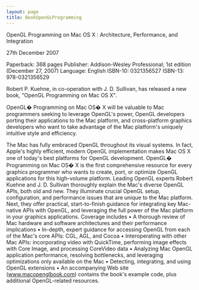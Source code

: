 ```yaml
---
layout: page
title: BookOpenGLProgramming
---
```




OpenGL Programming on Mac OS X : Architecture, Performance, and Integration

27th December 2007

Paperback: 368 pages
Publisher: Addison-Wesley Professional; 1st edition (December 27, 2007)
Language: English
ISBN-10: 0321356527
ISBN-13: 978-0321356529

Robert P. Kuehne, in co-operation with J. D. Sullivan, has released a new book, "OpenGL Programming on Mac OS X".

OpenGL� Programming on Mac OS� X will be valuable to Mac programmers seeking to leverage OpenGL's power, OpenGL developers porting their applications to the Mac platform, and cross-platform graphics developers who want to take advantage of the Mac platform's uniquely intuitive style and efficiency.

The Mac has fully embraced OpenGL throughout its visual systems. In fact, Apple's highly efficient, modern OpenGL implementation makes Mac OS X one of today's best platforms for OpenGL development. OpenGL� Programming on Mac OS� X is the first comprehensive resource for every graphics programmer who wants to create, port, or optimize OpenGL applications for this high-volume platform.
Leading OpenGL experts Robert Kuehne and J. D. Sullivan thoroughly explain the Mac's diverse OpenGL APIs, both old and new. They illuminate crucial OpenGL setup, configuration, and performance issues that are unique to the Mac platform. Next, they offer practical, start-to-finish guidance for integrating key Mac-native APIs with OpenGL, and leveraging the full power of the Mac platform in your graphics applications.
Coverage includes
	•	A thorough review of Mac hardware and software architectures and their performance implications
	•	In-depth, expert guidance for accessing OpenGL from each of the Mac's core APIs: CGL, AGL, and Cocoa
	•	Interoperating with other Mac APIs: incorporating video with QuickTime, performing image effects with Core Image, and processing CoreVideo data
	•	Analyzing Mac OpenGL application performance, resolving bottlenecks, and leveraging optimizations only available on the Mac
	•	Detecting, integrating, and using OpenGL extensions
	•	An accompanying Web site (www.macopenglbook.com) contains the book's example code, plus additional OpenGL-related resources.

